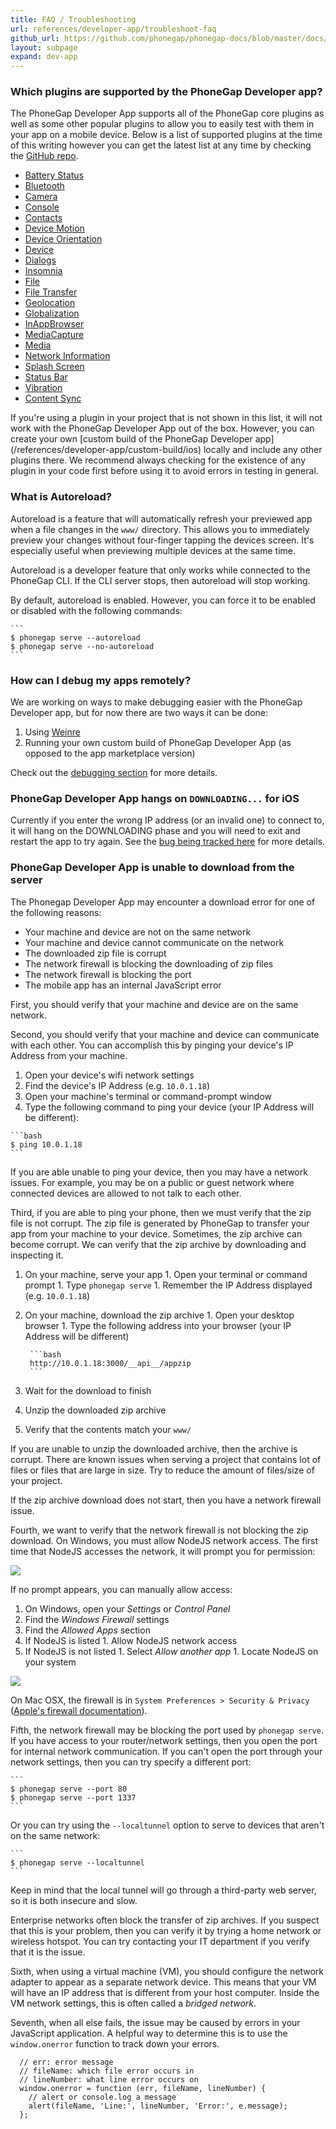 ```yaml
---
title: FAQ / Troubleshooting
url: references/developer-app/troubleshoot-faq
github_url: https://github.com/phonegap/phonegap-docs/blob/master/docs/3-references/developer-app/7-troubleshoot-faq.html.md
layout: subpage
expand: dev-app
---
```


### Which plugins are supported by the PhoneGap Developer app?

 The PhoneGap Developer App supports all of the PhoneGap core plugins as well as some other popular plugins to allow you to easily test with
 them in your app on a mobile device. Below is a list of supported plugins at the time of this writing however you can get the latest list at
 any time by checking the [GitHub repo](https://github.com/phonegap/phonegap-app-developer/tree/master/plugins).  

  - [Battery Status](https://www.npmjs.com/package/cordova-plugin-battery-status)
  - [Bluetooth](https://github.com/don/cordova-plugin-ble-central)
  - [Camera](https://www.npmjs.com/package/cordova-plugin-camera)
  - [Console](https://www.npmjs.com/package/cordova-plugin-console)
  - [Contacts](https://www.npmjs.com/package/cordova-plugin-contacts)
  - [Device Motion](https://www.npmjs.com/package/cordova-plugin-device-motion)
  - [Device Orientation](https://www.npmjs.com/package/cordova-plugin-device-orientation)
  - [Device](https://www.npmjs.com/package/cordova-plugin-device)
  - [Dialogs](https://www.npmjs.com/package/cordova-plugin-dialogs)
  - [Insomnia](https://github.com/EddyVerbruggen/Insomnia-PhoneGap-Plugin)
  - [File](https://www.npmjs.com/package/cordova-plugin-file)
  - [File Transfer](https://www.npmjs.com/package/cordova-plugin-file-transfer)
  - [Geolocation](https://www.npmjs.com/package/cordova-plugin-geolocation)
  - [Globalization](https://www.npmjs.com/package/cordova-plugin-globalization)
  - [InAppBrowser](https://www.npmjs.com/package/cordova-plugin-inappbrowser)
  - [MediaCapture](https://www.npmjs.com/package/cordova-plugin-media-capture)
  - [Media](https://www.npmjs.com/package/cordova-plugin-media)
  - [Network Information](https://www.npmjs.com/package/cordova-plugin-network-information)
  - [Splash Screen](https://www.npmjs.com/package/cordova-plugin-splashscreen)
  - [Status Bar](https://www.npmjs.com/package/cordova-plugin-statusbar)
  - [Vibration](https://www.npmjs.com/package/cordova-plugin-vibration)
  - [Content Sync](https://www.npmjs.com/package/phonegap-plugin-contentsync)

 <div class='alert--warning'>If you're using a plugin in your project that is not shown in this list, it will not work with the PhoneGap Developer
 App out of the box. However, you can create your own [custom build of the PhoneGap Developer app](/references/developer-app/custom-build/ios)
 locally and include any other plugins there. We recommend always checking for the existence of any plugin in your code first before using it
 to avoid errors in testing in general.</div>  

### What is Autoreload?

 Autoreload is a feature that will automatically refresh your previewed app
 when a file changes in the `www/` directory. This allows you to immediately
 preview your changes without four-finger tapping the devices screen. It's
 especially useful when previewing multiple devices at the same time.

 Autoreload is a developer feature that only works while connected to the
 PhoneGap CLI. If the CLI server stops, then autoreload will stop working.

 By default, autoreload is enabled. However, you can force it to be enabled
 or disabled with the following commands:

    ```
    $ phonegap serve --autoreload
    $ phonegap serve --no-autoreload
    ```

### How can I debug my apps remotely?

  We are working on ways to make debugging easier with the PhoneGap Developer app, but for now there are two ways it can be done:
   1. Using [Weinre](https://www.npmjs.com/package/weinre)  
   2. Running your own custom build of PhoneGap Developer App (as opposed to the app marketplace version)

 Check out the [debugging section](/references/developer-app/debugging) for more details.   

### PhoneGap Developer App hangs on `DOWNLOADING...` for iOS

 Currently if you enter the wrong IP address (or an invalid one) to connect to, it will hang on the DOWNLOADING phase and you will need to exit and
 restart the app to try again. See the [bug being tracked here](https://github.com/phonegap/phonegap-app-developer/issues/338) for more details.

### PhoneGap Developer App is unable to download from the server

  The Phonegap Developer App may encounter a download error for one of the following reasons:

  - Your machine and device are not on the same network
  - Your machine and device cannot communicate on the network
  - The downloaded zip file is corrupt
  - The network firewall is blocking the downloading of zip files
  - The network firewall is blocking the port
  - The mobile app has an internal JavaScript error

  First, you should verify that your machine and device are on the same network.

  Second, you should verify that your machine and device can communicate with each other.
  You can accomplish this by pinging your device's IP Address from your machine.

  1. Open your device's wifi network settings
  1. Find the device's IP Address (e.g. `10.0.1.18`)
  1. Open your machine's terminal or command-prompt window
  1. Type the following command to ping your device (your IP Address will be different):

    ```bash
    $ ping 10.0.1.18
    ```

  If you are able unable to ping your device, then you may have a network issues.
  For example, you may be on a public or guest network where connected devices are allowed to not talk to each other.

  Third, if you are able to ping your phone, then we must verify that the zip file is not corrupt.
  The zip file is generated by PhoneGap to transfer your app from your machine to your device.
  Sometimes, the zip archive can become corrupt. We can verify that the zip archive by downloading and inspecting it.

  1. On your machine, serve your app
    1. Open your terminal or command prompt
    1. Type `phonegap serve`
    1. Remember the IP Address displayed (e.g. `10.0.1.18`)
  1. On your machine, download the zip archive
    1. Open your desktop browser
    1. Type the following address into your browser (your IP Address will be different)

          ```bash
          http://10.0.1.18:3000/__api__/appzip
          ```
  1. Wait for the download to finish
  1. Unzip the downloaded zip archive
  1. Verify that the contents match your `www/`

  If you are unable to unzip the downloaded archive, then the archive is corrupt.
  There are known issues when serving a project that contains lot of files or files that are large in size.
  Try to reduce the amount of files/size of your project.

  If the zip archive download does not start, then you have a network firewall issue.

  Fourth, we want to verify that the network firewall is not blocking the zip download.
  On Windows, you must allow NodeJS network access. The first time that NodeJS accesses
  the network, it will prompt you for permission:

  <img class="mobile-image" src="/images/node_js_allow_firewall.png">

  If no prompt appears, you can manually allow access:

  1. On Windows, open your _Settings_ or _Control Panel_
  1. Find the _Windows Firewall_ settings
  1. Find the _Allowed Apps_ section
  1. If NodeJS is listed
    1. Allow NodeJS network access
  1. If NodeJS is not listed
    1. Select _Allow another app_
    1. Locate NodeJS on your system

  <img class="mobile-image" src="/images/node_js_firewall_allowed_apps.png">
  
  On Mac OSX, the firewall is in `System Preferences > Security & Privacy` ([Apple's firewall documentation](https://support.apple.com/kb/PH21748?viewlocale=en_US&locale=en_US)).

  Fifth, the network firewall may be blocking the port used by `phonegap serve`.
  If you have access to your router/network settings, then you open the port
  for internal network communication. If you can't open the port through your
  network settings, then you can try specify a different port:

    ```
    $ phonegap serve --port 80
    $ phonegap serve --port 1337
    ```

  Or you can try using the `--localtunnel` option to serve to devices that aren't on the same network:

    ```
    $ phonegap serve --localtunnel
    ```

  Keep in mind that the local tunnel will go through a third-party web server,
  so it is both insecure and slow.

  Enterprise networks often block the transfer of zip archives. If you suspect
  that this is your problem, then you can verify it by trying a home network
  or wireless hotspot. You can try contacting your IT department if you verify
  that it is the issue.

  Sixth, when using a virtual machine (VM), you should configure the network adapter
  to appear as a separate network device. This means that your VM will have an
  IP address that is different from your host computer. Inside the VM network
  settings, this is often called a _bridged network_.

  Seventh, when all else fails, the issue may be caused by errors in your JavaScript application.
  A helpful way to determine this is to use the `window.onerror` function to track down your errors.

  ```
    // err: error message
    // fileName: which file error occurs in
    // lineNumber: what line error occurs on
    window.onerror = function (err, fileName, lineNumber) {
      // alert or console.log a message
      alert(fileName, 'Line:', lineNumber, 'Error:', e.message);
    };
  ```
